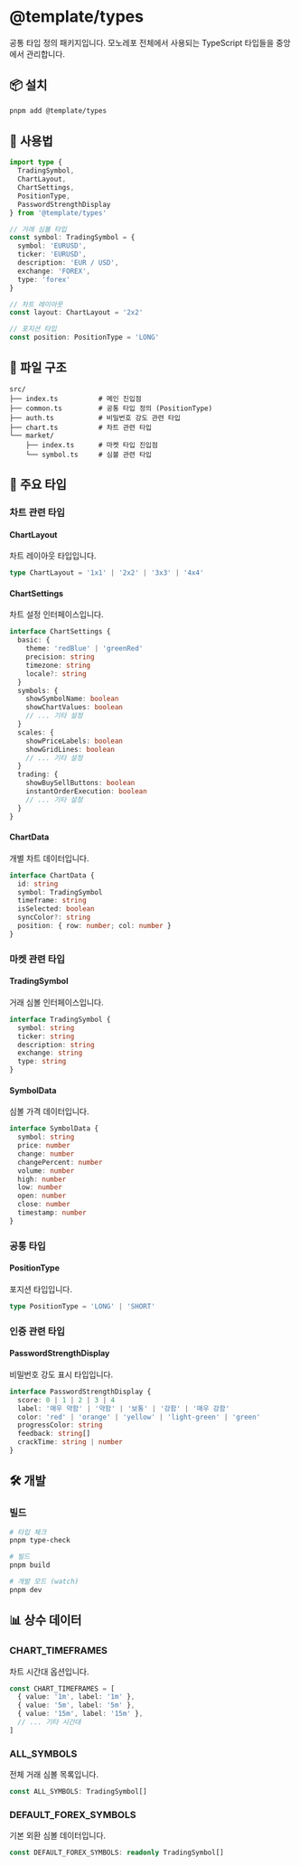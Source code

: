 # @template/types

공통 타입 정의 패키지입니다. 모노레포 전체에서 사용되는 TypeScript 타입들을 중앙에서 관리합니다.

## 📦 설치

```bash
pnpm add @template/types
```

## 🚀 사용법

```typescript
import type { 
  TradingSymbol,
  ChartLayout,
  ChartSettings,
  PositionType,
  PasswordStrengthDisplay
} from '@template/types'

// 거래 심볼 타입
const symbol: TradingSymbol = {
  symbol: 'EURUSD',
  ticker: 'EURUSD',
  description: 'EUR / USD',
  exchange: 'FOREX',
  type: 'forex'
}

// 차트 레이아웃
const layout: ChartLayout = '2x2'

// 포지션 타입
const position: PositionType = 'LONG'
```

## 📁 파일 구조

```
src/
├── index.ts          # 메인 진입점
├── common.ts         # 공통 타입 정의 (PositionType)
├── auth.ts           # 비밀번호 강도 관련 타입
├── chart.ts          # 차트 관련 타입
└── market/
    ├── index.ts      # 마켓 타입 진입점
    └── symbol.ts     # 심볼 관련 타입
```

## 🔧 주요 타입

### 차트 관련 타입

#### ChartLayout
차트 레이아웃 타입입니다.

```typescript
type ChartLayout = '1x1' | '2x2' | '3x3' | '4x4'
```

#### ChartSettings
차트 설정 인터페이스입니다.

```typescript
interface ChartSettings {
  basic: {
    theme: 'redBlue' | 'greenRed'
    precision: string
    timezone: string
    locale?: string
  }
  symbols: {
    showSymbolName: boolean
    showChartValues: boolean
    // ... 기타 설정
  }
  scales: {
    showPriceLabels: boolean
    showGridLines: boolean
    // ... 기타 설정
  }
  trading: {
    showBuySellButtons: boolean
    instantOrderExecution: boolean
    // ... 기타 설정
  }
}
```

#### ChartData
개별 차트 데이터입니다.

```typescript
interface ChartData {
  id: string
  symbol: TradingSymbol
  timeframe: string
  isSelected: boolean
  syncColor?: string
  position: { row: number; col: number }
}
```

### 마켓 관련 타입

#### TradingSymbol
거래 심볼 인터페이스입니다.

```typescript
interface TradingSymbol {
  symbol: string
  ticker: string
  description: string
  exchange: string
  type: string
}
```

#### SymbolData
심볼 가격 데이터입니다.

```typescript
interface SymbolData {
  symbol: string
  price: number
  change: number
  changePercent: number
  volume: number
  high: number
  low: number
  open: number
  close: number
  timestamp: number
}
```

### 공통 타입

#### PositionType
포지션 타입입니다.

```typescript
type PositionType = 'LONG' | 'SHORT'
```

### 인증 관련 타입

#### PasswordStrengthDisplay
비밀번호 강도 표시 타입입니다.

```typescript
interface PasswordStrengthDisplay {
  score: 0 | 1 | 2 | 3 | 4
  label: '매우 약함' | '약함' | '보통' | '강함' | '매우 강함'
  color: 'red' | 'orange' | 'yellow' | 'light-green' | 'green'
  progressColor: string
  feedback: string[]
  crackTime: string | number
}
```

## 🛠️ 개발

### 빌드

```bash
# 타입 체크
pnpm type-check

# 빌드
pnpm build

# 개발 모드 (watch)
pnpm dev
```

## 📊 상수 데이터

### CHART_TIMEFRAMES
차트 시간대 옵션입니다.

```typescript
const CHART_TIMEFRAMES = [
  { value: '1m', label: '1m' },
  { value: '5m', label: '5m' },
  { value: '15m', label: '15m' },
  // ... 기타 시간대
]
```

### ALL_SYMBOLS
전체 거래 심볼 목록입니다.

```typescript
const ALL_SYMBOLS: TradingSymbol[]
```

### DEFAULT_FOREX_SYMBOLS
기본 외환 심볼 데이터입니다.

```typescript
const DEFAULT_FOREX_SYMBOLS: readonly TradingSymbol[]
```
